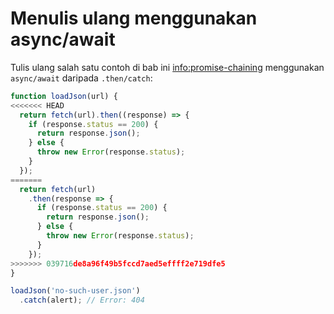 # Menulis ulang menggunakan async/await

Tulis ulang salah satu contoh di bab ini <info:promise-chaining> menggunakan `async/await` daripada `.then/catch`:

```js run
function loadJson(url) {
<<<<<<< HEAD
  return fetch(url).then((response) => {
    if (response.status == 200) {
      return response.json();
    } else {
      throw new Error(response.status);
    }
  });
=======
  return fetch(url)
    .then(response => {
      if (response.status == 200) {
        return response.json();
      } else {
        throw new Error(response.status);
      }
    });
>>>>>>> 039716de8a96f49b5fccd7aed5effff2e719dfe5
}

loadJson('no-such-user.json')
  .catch(alert); // Error: 404
```
